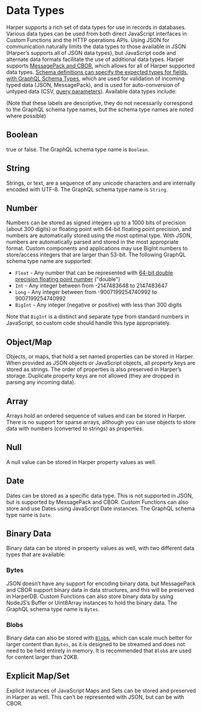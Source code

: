 # Data Types

Harper supports a rich set of data types for use in records in databases. Various data types can be used from both direct JavaScript interfaces in Custom Functions and the HTTP operations APIs. Using JSON for communication naturally limits the data types to those available in JSON (Harper’s supports all of JSON data types), but JavaScript code and alternate data formats facilitate the use of additional data types. Harper supports [MessagePack and CBOR](content-types.md), which allows for all of Harper supported data types. [Schema definitions can specify the expected types for fields, with GraphQL Schema Types](../../developers/applications/defining-schemas.md), which are used for validation of incoming typed data (JSON, MessagePack), and is used for auto-conversion of untyped data (CSV, [query parameters](../../developers/rest.md)). Available data types include:

(Note that these labels are descriptive, they do not necessarily correspond to the GraphQL schema type names, but the schema type names are noted where possible)

## Boolean

true or false. The GraphQL schema type name is `Boolean`.

## String

Strings, or text, are a sequence of any unicode characters and are internally encoded with UTF-8. The GraphQL schema type name is `String`.

## Number

Numbers can be stored as signed integers up to a 1000 bits of precision (about 300 digits) or floating point with 64-bit floating point precision, and numbers are automatically stored using the most optimal type. With JSON, numbers are automatically parsed and stored in the most appropriate format. Custom components and applications may use BigInt numbers to store/access integers that are larger than 53-bit. The following GraphQL schema type name are supported:

* `Float` - Any number that can be represented with [64-bit double precision floating point number](https://en.wikipedia.org/wiki/Double-precision\_floating-point\_format) ("double")
* `Int` - Any integer between from -2147483648 to 2147483647
* `Long` - Any integer between from -9007199254740992 to 9007199254740992
* `BigInt` - Any integer (negative or positive) with less than 300 digits

Note that `BigInt` is a distinct and separate type from standard numbers in JavaScript, so custom code should handle this type appropriately.

## Object/Map

Objects, or maps, that hold a set named properties can be stored in Harper. When provided as JSON objects or JavaScript objects, all property keys are stored as strings. The order of properties is also preserved in Harper’s storage. Duplicate property keys are not allowed (they are dropped in parsing any incoming data).

## Array

Arrays hold an ordered sequence of values and can be stored in Harper. There is no support for sparse arrays, although you can use objects to store data with numbers (converted to strings) as properties.

## Null

A null value can be stored in Harper property values as well.

## Date

Dates can be stored as a specific data type. This is not supported in JSON, but is supported by MessagePack and CBOR. Custom Functions can also store and use Dates using JavaScript Date instances. The GraphQL schema type name is `Date`.

## Binary Data

Binary data can be stored in property values as well, with two different data types that are available:

### Bytes
JSON doesn’t have any support for encoding binary data, but MessagePack and CBOR support binary data in data structures, and this will be preserved in HarperDB. Custom Functions can also store binary data by using NodeJS’s Buffer or Uint8Array instances to hold the binary data. The GraphQL schema type name is `Bytes`.

### Blobs
Binary data can also be stored with [`Blob`s](blob.md), which can scale much better for larger content than `Bytes`, as it is designed to be streamed and does not need to be held entirely in memory. It is recommended that `Blob`s are used for content larger than 20KB. 

## Explicit Map/Set

Explicit instances of JavaScript Maps and Sets can be stored and preserved in Harper as well. This can’t be represented with JSON, but can be with CBOR.
